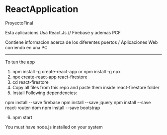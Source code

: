 # ReactApplication
ProyectoFinal


Esta aplicacions Usa React.Js // Firebase y ademas PCF

Contiene informacion acerca de los diferentes puertos / Aplicaciones Web corriendo en una PC


-------------------

To tun the app

1. npm install -g create-react-app or npm install -g npx
2. npx create-react-app react-firestore
3. cd react-firestore
4. Copy all files from this repo and paste them inside react-firestore folder
5. Install Following dependencies:

npm install --save firebase
npm install --save jquery
npm install --save react-router-dom
npm install --save bootstrap

6. npm start


You must have node.js installed on your system
